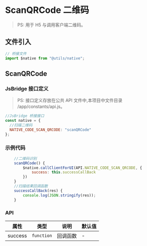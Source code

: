 # ScanQRCode 二维码

> PS: 用于 H5 与调用客户端二维码。

## 文件引入

```js
// 桥接文件
import $native from "@utils/native";
```

## ScanQRCode

### JsBridge 接口定义

> PS: 接口定义存放在公共 API 文件中,本项目中文件目录 /app/constants/api.js。

```js
//JsBridge 桥接接口
const native = {
  //扫描二维码
  NATIVE_CODE_SCAN_QRCODE: "scanQRCode"
};
```

### 示例代码

```js
    //二维码识别
    scanQRCode() {
        $native.callClientForUI(API.NATIVE_CODE_SCAN_QRCODE, {
            success: this.successCallBack
        })
    }
    //扫描结果回调函数
    successCallBack(res) {
        console.log(JSON.stringify(res));
    }
```

### API

| 属性    | 类型       | 说明     | 默认值 |
| ------- | ---------- | -------- | ------ |
| success | `function` | 回调函数 | -      |
